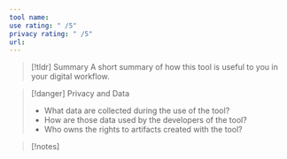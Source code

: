 ```yaml
---
tool name: 
use rating: " /5"
privacy rating: " /5"
url:
---
```



> [!tldr] Summary
> A short summary of how this tool is useful to you in your digital workflow.


> [!danger] Privacy and Data
> - What data are collected during the use of the tool?
> - How are those data used by the developers of the tool?
> - Who owns the rights to artifacts created with the tool?

> [!notes]